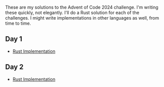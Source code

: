 These are my solutions to the Advent of Code 2024 challenge.  I'm writing these quickly, not elegantly.
I'll do a Rust solution for each of the challenges. I might write implementations in other languages
as well, from time to time.

Day 1
-----
* [Rust Implementation](https://github.com/marcus0x62/adventofcode-2024/blob/main/src/bin/day1.rs)

Day 2
-----
* [Rust Implementation](https://github.com/marcus0x62/adventofcode-2024/blob/main/src/bin/day2.rs)
